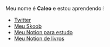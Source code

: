 Meu nome é **Caleo** e estou aprendendo
🕯 
- [Twitter](https://twitter.com/SPinguim3)
- [Meu Skoob](https://www.skoob.com.br/usuario/8844210)
- [Meu Notion para estudo](https://www.notion.so/TecPuc-Aulas-98a737da6b8f4200bf448100c3942eeb)
- [Meu Notion de livros](https://www.notion.so/Reading-List-497ab8c62dbb4e4f93845e225d4962fa)
